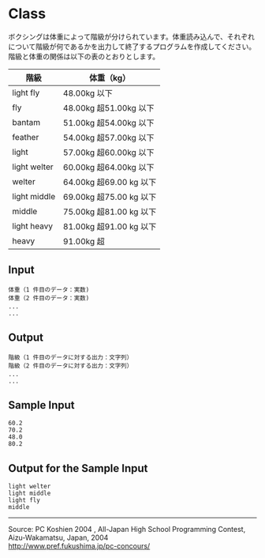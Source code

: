 # Class

ボクシングは体重によって階級が分けられています。体重読み込んで、それぞれについて階級が何であるかを出力して終了するプログラムを作成してください。階級と体重の関係は以下の表のとおりとします。

| 階級 | 体重（kg） |
|-----------|--------------|
| light fly | 48.00kg 以下 |
| fly | 48.00kg 超51.00kg 以下 |
| bantam | 51.00kg 超54.00kg 以下 |
| feather | 54.00kg 超57.00kg 以下 |
| light | 57.00kg 超60.00kg 以下 |
| light welter | 60.00kg 超64.00kg 以下 |
| welter | 64.00kg 超69.00 kg 以下 |
| light middle | 69.00kg 超75.00 kg 以下 |
| middle | 75.00kg 超81.00 kg 以下 |
| light heavy | 81.00kg 超91.00 kg 以下 |
| heavy | 91.00kg 超 |

## Input

    体重（1 件目のデータ：実数)
    体重（2 件目のデータ：実数)
    ... 　　　　　　
    ...

## Output

    階級（1 件目のデータに対する出力：文字列）
    階級（2 件目のデータに対する出力：文字列）
    ... 　　　　　　
    ...

## Sample Input

    60.2
    70.2
    48.0
    80.2

## Output for the Sample Input

    light welter
    light middle
    light fly
    middle

* * *

Source: PC Koshien 2004 , All-Japan High School Programming Contest, Aizu-Wakamatsu, Japan, 2004   
<http://www.pref.fukushima.jp/pc-concours/>
